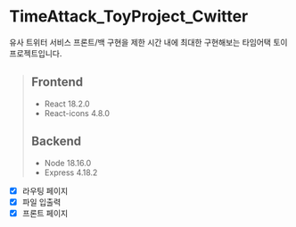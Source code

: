 # TimeAttack_ToyProject_Cwitter
유사 트위터 서비스 프론트/백 구현을 제한 시간 내에 최대한 구현해보는 타임어택 토이 프로젝트입니다.

> ## Frontend
> - React 18.2.0
> - React-icons 4.8.0
> ## Backend
> - Node 18.16.0
> - Express 4.18.2

- [x] 라우팅 페이지
- [x] 파일 입출력
- [x] 프론트 페이지
